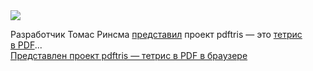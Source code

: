 <!--2025-01-10 16:38:54-->
<div class="yb">
  <div class="rss smaller1 habr"><img src="https://habrastorage.org/getpro/habr/upload_files/8e8/fa6/915/8e8fa691542f0a07d22c9a5ac8c451df.png" /><p>Разработчик Томас Ринсма <a href="https://github.com/ThomasRinsma/pdftris" rel="noopener noreferrer nofollow">представил</a> проект pdftris&nbsp;— это <a href="https://th0mas.nl/downloads/pdftris.pdf" rel="noopener noreferrer nofollow">тетрис в&nbsp;PDF</a>... <br><a class="light" href="https://habr.com/ru/news/872880/?utm_source=habrahabr&utm_medium=rss&utm_campaign=872880">Представлен проект pdftris — тетрис в PDF в браузере</a></div>
</div>
